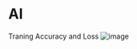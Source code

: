 # AI
Traning Accuracy and Loss
![image](https://github.com/nnnguyen1604/AI/assets/124754446/d55c68de-e47c-4d7e-8303-15259f4fe6b7)
